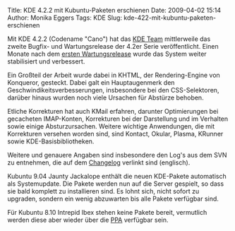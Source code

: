 Title: KDE 4.2.2 mit Kubuntu-Paketen erschienen
Date: 2009-04-02 15:14
Author: Monika Eggers
Tags: KDE
Slug: kde-422-mit-kubuntu-paketen-erschienen

Mit KDE 4.2.2 (Codename "Cano") hat das [KDE
Team](http://www.kde.org/ "http://www.kde.org")
mittlerweile das zweite Bugfix- und Wartungsrelease der 4.2er Serie
veröffentlicht. Einen Monate nach dem [ersten
Wartungsrelease](../../../../nachrichten/software/kde/kde-4-2-1-mit-kubuntu-paketen-erschienen "http://www.kubuntu-de.org/nachrichten/software/kde/kde-4-2-1-mit-kubuntu-paketen-erschienen") wurde das System weiter stabilisiert und verbessert.


Ein Großteil der Arbeit wurde dabei in KHTML, der Rendering-Engine von
Konqueror, gesteckt. Dabei galt ein Hauptaugenmerk den
Geschwindikeitsverbesserungen, insbesondere bei den CSS-Selektoren,
darüber hinaus wurden noch viele Ursachen für Abstürze behoben.


<!--break--><!--break-->

Etliche Korrekturen hat auch KMail erfahren, darunter Optimierungen bei
gecacheten IMAP-Konten, Korrekturen bei der Darstellung und im Verhalten
sowie einige Absturzursachen. Weitere wichtige Anwendungen, die mit
Korrekturen versehen worden sind, sind Kontact, Okular, Plasma, KRunner
sowie KDE-Basisbibliotheken.


Weitere und genauere Angaben sind insbesondere den Log's aus dem SVN zu
entnehmen, die auf dem
[Changelog](http://www.kde.org/announcements/changelogs/changelog4_2_1to4_2_2.php "http://www.kde.org/announcements/changelogs/changelog4_2_1to4_2_2.php") verlinkt sind (englisch).


Kubuntu 9.04 Jaunty Jackalope enthält die neuen KDE-Pakete automatisch
als Systemupdate. Die Pakete werden nun auf die Server gespielt, so dass
sie bald komplett zu installieren sind. Es lohnt sich, nicht sofort zu
upgraden, sondern ein wenig abzuwarten bis alle Pakete verfügbar sind.


Für Kubuntu 8.10 Intrepid Ibex stehen keine Pakete bereit, vermutlich
werden diese aber wieder über die
[PPA](http://wiki.kubuntu-de.org/Installation/Upgrade/Kubuntu_8.10_auf_KDE_4.2_aktualisieren "http://wiki.kubuntu-de.org/Installation/Upgrade/Kubuntu_8.10_auf_KDE_4.2_aktualisieren") verfügbar sein.



